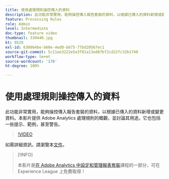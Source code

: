 ```yaml
---
title: 使用處理規則操控傳入的資料
description: 此功能非常實用，能夠操控傳入報告套裝的資料，以根據已傳入的資料新增或變更資料。本影片提供 Adobe Analytics 處理規則的概觀，並討論其用途。它也包括一些提示、範例，甚至警告。
feature: Processing Rules
role: Admin
level: Intermediate
doc-type: feature video
thumbnail: 339440.jpg
kt: 9529
exl-id: 630864be-b60e-4ed0-b675-77bd20567ec1
source-git-commit: 5c11ee3222e5e3f81a13ed8fbf2cd22fc32b1740
workflow-type: tm+mt
source-wordcount: '176'
ht-degree: 100%

---
```


# 使用處理規則操控傳入的資料

此功能非常實用，能夠操控傳入報告套裝的資料，以根據已傳入的資料新增或變更資料。本影片提供 Adobe Analytics 處理規則的概觀，並討論其用途。它也包括一些提示、範例，甚至警告。

>[!VIDEO](https://video.tv.adobe.com/v/339440/?quality=12&learn=on)

如需詳細資訊，請瀏覽本[文件](https://experienceleague.adobe.com/docs/analytics/admin/admin-tools/processing-rules/processing-rules.html?lang=zh-Hant)。

>[!INFO]
>
> 本影片是[在 Adobe Analytics 中設定和管理報表套裝](https://experienceleague.adobe.com/?recommended=Analytics-A-1-2021.1.administration)課程的一部分，可在 Experience League 上免費取得！